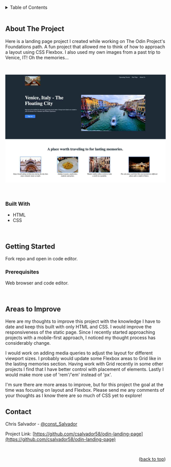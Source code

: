 <a name="readme-top"></a>

<!-- TABLE OF CONTENTS -->
<details>
  <summary>Table of Contents</summary>
  <ol>
    <li>
      <a href="#about-the-project">About The Project</a>
      <ul>
        <li><a href="#built-with">Built With</a></li>
      </ul>
    </li>
    <li>
      <a href="#getting-started">Getting Started</a>
      <ul>
        <li><a href="#prerequisites">Prerequisites</a></li>
      </ul>
    </li>
    <li><a href="#contact">Contact</a></li>
  </ol>
</details>
<br/>



<!-- ABOUT THE PROJECT -->
## About The Project

Here is a landing page project I created while working on The Odin Project's Foundations path. A fun project that allowed me to think of how to approach a layout using CSS Flexbox. I also used my own images from a past trip to Venice, IT! Oh the memories...

<br/>

![Alt text](projectImages/project-preview.svg)

<br/>

### Built With

* HTML
* CSS

<br/>

<!-- GETTING STARTED -->
## Getting Started

Fork repo and open in code editor.


### Prerequisites
Web browser and code editor.

<br/>

<!-- Areas to improve -->
## Areas to Improve
Here are my thoughts to improve this project with the knowledge I have to date and keep this built with only HTML and CSS. I would improve the responsiveness of the static page.  Since I recently started approaching projects with a mobile-first approach, I noticed my thought process has considerably change. 

I would work on adding media queries to adjust the layout for different viewport sizes.  I probably would update some Flexbox areas to Grid like in the lasting memories section.  Having work with Grid recently in some other projects I find that I have better control with placement of elements.  Lastly I would make more use of 'rem'/'em' instead of 'px'.

I'm sure there are more areas to improve, but for this project the goal at the time was focusing on layout and Flexbox.  Please send me any comments of your thoughts as I know there are so much of CSS yet to explore!

<!-- CONTACT -->
## Contact

Chris Salvador - [@const_Salvador](https://twitter.com/const_salvador)

Project Link: [https://github.com/csalvador58/odin-landing-page](https://github.com/csalvador58/odin-landing-page)

<br/>

<p align="right">(<a href="#readme-top">back to top</a>)</p>

